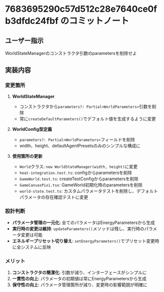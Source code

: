 # 7683695290c57d512c28e7640ce0fb3dfdc24fbf のコミットノート

## ユーザー指示

WorldStateManagerのコンストラクタ引数のparametersを削除せよ

## 実装内容

### 変更箇所

1. **WorldStateManager**
   - コンストラクタから`parameters?: Partial<WorldParameters>`引数を削除
   - 常に`createDefaultParameters()`でデフォルト値を生成するように変更

2. **WorldConfig型定義**
   - `parameters?: Partial<WorldParameters>`フィールドを削除
   - width、height、defaultAgentPresetsのみのシンプルな構成に

3. **使用箇所の更新**
   - `World`クラス: `new WorldStateManager(width, height)`に変更
   - `heat-integration.test.ts`: configからparametersを削除
   - `GameWorld.test.ts`: createTestConfigからparametersを削除
   - `GameCanvasPixi.tsx`: GameWorld初期化時のparametersを削除
   - `world-state.test.ts`: カスタムパラメータテストを削除し、デフォルトパラメータの存在確認テストに変更

### 設計判断

- **パラメータ管理の一元化**: 全てのパラメータはEnergyParametersから生成
- **実行時の変更は維持**: `updateParameters()`メソッドは残し、実行時のパラメータ変更は可能
- **エネルギープリセット切り替え**: `setEnergyParameters()`でプリセット変更時に全システムに反映

### メリット

1. **コンストラクタの簡潔化**: 引数が減り、インターフェースがシンプルに
2. **一貫性の向上**: パラメータの初期値は常にEnergyParametersから生成
3. **保守性の向上**: パラメータ管理箇所が減り、変更時の影響範囲が明確に